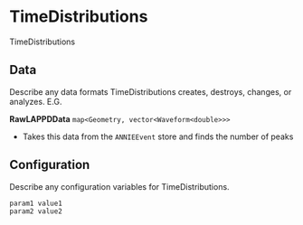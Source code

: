 # TimeDistributions

TimeDistributions

## Data

Describe any data formats TimeDistributions creates, destroys, changes, or analyzes. E.G.

**RawLAPPDData** `map<Geometry, vector<Waveform<double>>>`
* Takes this data from the `ANNIEEvent` store and finds the number of peaks


## Configuration

Describe any configuration variables for TimeDistributions.

```
param1 value1
param2 value2
```
